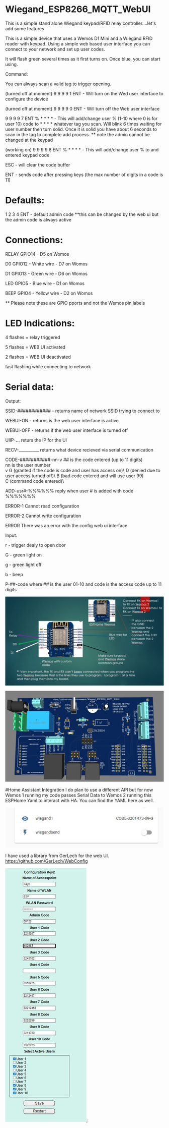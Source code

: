 # Wiegand_ESP8266_MQTT_WebUI
This is a simple stand alone Wiegand keypad/RFID relay controller....let's add some features

This is a simple device that uses a Wemos D1 Mini and a Wiegand RFID reader with keypad.  Using a simple web based user interface you can connect to your network and set up user codes.

It will flash green several times  as it first turns on.  Once blue, you can start using.

Command:

You can always scan a valid tag to trigger opening.

(turned off at moment) 9 9 9 9 1 ENT - Will turn on the Wed user interface to configure the device

(turned off at moment) 9 9 9 9 0 ENT - Will turn off the Web user interface

9 9 9 9 7 ENT % * * * * - This will add/change user % (1-10 where 0 is for user 10) code to  * * * * whatever tag you scan.  Will blink 6 times waiting for user number then turn solid.  Once it is solid you have about 6 seconds to scan in the tag to complete add process.  ** note the admin cannot be changed at the keypad

(working on) 9 9 9 9 8 ENT % * * * * - This will add/change user % to and entered keypad code

ESC - will clear the code buffer

ENT - sends code after pressing keys (the max number of digits in a code is 11)


# Defaults:

1 2 3 4 ENT - default admin code **this can be changed by the web ui but the admin code is always active


# Connections:

RELAY GPIO14 - D5 on Womos

D0    GPIO12 - White wire - D7 on Womos 

D1    GPIO13 - Green wire - D6 on Womos

LED   GPIO5  - Blue wire - D1 on Womos

BEEP  GPIO4  - Yellow wire - D2 on Womos

** Please note these are GPIO pports and not the Wemos pin labels


# LED Indications:
 
4 flashes = relay triggered

5 flashes = WEB UI activated

2 flashes = WEB UI deactivated

fast flashing while connecting to network

# Serial data:

Output:

SSID-############ - returns name of network SSID trying to connect to 

WEBUI-ON  - returns is the web user interface is active

WEBUI-OFF - returns if the web user interface is turned off

UIIP-__.__.__.__ returs the IP for the UI

RECV-__________ returns what device recieved via serial communication 

CODE-###########-nn-v  ## is the code entered (up to 11 digits)\
                       nn is the user number\
                       v  G (granted if the code is code and user has access on)\ 
                          D (denied due to user access turned off)\ 
                          B (bad code entered and will use user 99)\
                          C (command code entered)\

ADD-usr#-%%%%%% reply when user # is added with code %%%%%%%

ERROR-1 Cannot read configuration

ERROR-2 Cannot write configuration

ERROR There was an error with the config web ui interface

Input:

r - trigger dealy to open door

G - green light on

g - green light off

b - beep

P-##-code  where ## is the user 01-10 and code is the access code up to 11 digits

![GitHub Logo](https://github.com/logichousepcb/Wiegand_ESP8266_MQTT_WebUI/blob/main/Wiegand_ESP8266_basic_layout.JPG)

![GitHub Logo](https://github.com/logichousepcb/Wiegand_ESP8266_MQTT_WebUI/blob/main/Wiegand_ESP8266_MQTT_WebUI.JPG)

#Home Assistant Integration
I do plan to use a different API but for now Wemos 1 running my code passes Serial Data to Wemos 2 running this ESPHome Yaml to interact with HA.  You can find the YAML here as well.

![GitHub Logo]( https://github.com/logichousepcb/Wiegand_ESP8266_MQTT_WebUI/blob/main/Home%20Assistant%20Dashboard%20Input.JPG)

I have used a library from GerLech for the web UI.
https://github.com/GerLech/WebConfig

![GitHub Logo](https://github.com/logichousepcb/Wiegand_ESP8266_MQTT_WebUI/blob/main/Wiegand_ESP8266_WebUI.JPG);



